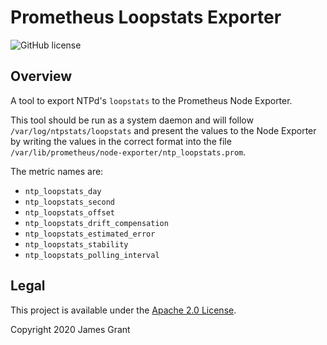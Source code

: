 # Prometheus Loopstats Exporter

![GitHub license](https://img.shields.io/github/license/Noddy76/prometheus-loopstats-exporter.svg)

## Overview

A tool to export NTPd's `loopstats` to the Prometheus Node Exporter.

This tool should be run as a system daemon and will follow
`/var/log/ntpstats/loopstats` and present the values to the Node Exporter by
writing the values in the correct format into the file
`/var/lib/prometheus/node-exporter/ntp_loopstats.prom`.

The metric names are:

* `ntp_loopstats_day`
* `ntp_loopstats_second`
* `ntp_loopstats_offset`
* `ntp_loopstats_drift_compensation`
* `ntp_loopstats_estimated_error`
* `ntp_loopstats_stability`
* `ntp_loopstats_polling_interval`

## Legal

This project is available under the [Apache 2.0 License](http://www.apache.org/licenses/LICENSE-2.0.html).

Copyright 2020 James Grant
